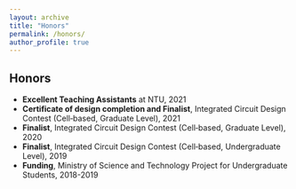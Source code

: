 ```yaml
---
layout: archive
title: "Honors"
permalink: /honors/
author_profile: true
---
```


## Honors  
- **Excellent Teaching Assistants** at NTU, 2021  
- **Certificate of design completion and Finalist**, Integrated Circuit Design Contest (Cell‑based, Graduate Level), 2021  
- **Finalist**, Integrated Circuit Design Contest (Cell‑based, Graduate Level), 2020  
- **Finalist**, Integrated Circuit Design Contest (Cell‑based, Undergraduate Level), 2019  
- **Funding**, Ministry of Science and Technology Project for Undergraduate Students, 2018-2019  
